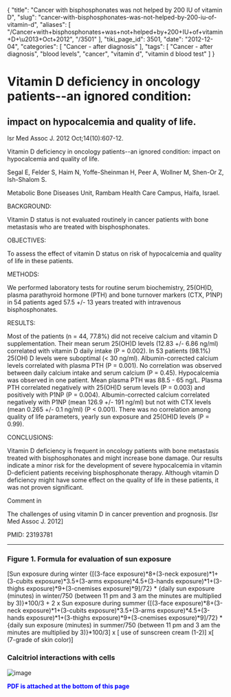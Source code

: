 {
    "title": "Cancer with bisphosphonates was not helped by 200 IU of vitamin D",
    "slug": "cancer-with-bisphosphonates-was-not-helped-by-200-iu-of-vitamin-d",
    "aliases": [
        "/Cancer+with+bisphosphonates+was+not+helped+by+200+IU+of+vitamin+D+\u2013+Oct+2012",
        "/3501"
    ],
    "tiki_page_id": 3501,
    "date": "2012-12-04",
    "categories": [
        "Cancer - after diagnosis"
    ],
    "tags": [
        "Cancer - after diagnosis",
        "blood levels",
        "cancer",
        "vitamin d",
        "vitamin d blood test"
    ]
}


# Vitamin D deficiency in oncology patients--an ignored condition:

## impact on hypocalcemia and quality of life.

Isr Med Assoc J. 2012 Oct;14(10):607-12.

Vitamin D deficiency in oncology patients--an ignored condition: impact on hypocalcemia and quality of life.

Segal E, Felder S, Haim N, Yoffe-Sheinman H, Peer A, Wollner M, Shen-Or Z, Ish-Shalom S.

Metabolic Bone Diseases Unit, Rambam Health Care Campus, Haifa, Israel.

BACKGROUND:

Vitamin D status is not evaluated routinely in cancer patients with bone metastasis who are treated with bisphosphonates.

OBJECTIVES:

To assess the effect of vitamin D status on risk of hypocalcemia and quality of life in these patients.

METHODS:

We performed laboratory tests for routine serum biochemistry, 25(OH)D, plasma parathyroid hormone (PTH) and bone turnover markers (CTX, P1NP) in 54 patients aged 57.5 +/- 13 years treated with intravenous bisphosphonates.

RESULTS:

Most of the patients (n = 44, 77.8%) did not receive calcium and vitamin D supplementation. Their mean serum 25(OH)D levels (12.83 +/- 6.86 ng/ml) correlated with vitamin D daily intake (P = 0.002). In 53 patients (98.1%) 25(OH) D levels were suboptimal (< 30 ng/ml). Albumin-corrected calcium levels correlated with plasma PTH (P = 0.001). No correlation was observed between daily calcium intake and serum calcium (P = 0.45). Hypocalcemia was observed in one patient. Mean plasma PTH was 88.5 - 65 ng/L. Plasma PTH correlated negatively with 25(OH)D serum levels (P = 0.003) and positively with P1NP (P = 0.004). Albumin-corrected calcium correlated negatively with P1NP (mean 126.9 +/- 191 ng/ml) but not with CTX levels (mean 0.265 +/- 0.1 ng/ml) (P < 0.001). There was no correlation among quality of life parameters, yearly sun exposure and 25(OH)D levels (P = 0.99).

CONCLUSIONS:

Vitamin D deficiency is frequent in oncology patients with bone metastasis treated with bisphosphonates and might increase bone damage. Our results indicate a minor risk for the development of severe hypocalcemia in vitamin D-deficient patients receiving bisphosphonate therapy. Although vitamin D deficiency might have some effect on the quality of life in these patients, it was not proven significant.

Comment in

The challenges of using vitamin D in cancer prevention and prognosis. <span>[Isr Med Assoc J. 2012]</span>

PMID: 23193781

---

### Figure 1. Formula for evaluation of sun exposure

<span>[Sun exposure during winter {[(3-face exposure)*8+(3-neck exposure)*1+(3-cubits exposure)*3.5+(3-arms exposure)*4.5+(3-hands exposure)*1+(3-thighs exposure)*9+(3-cnemises exposure)*9]</span>/72} * {daily sun exposure (minutes) in winter/750 (between 11 pm and 3 am the minutes are multiplied by 3)}*100/3 + 2 x Sun exposure during summer {<span>[(3-face exposure)*8+(3-neck exposure)*1+(3-cubits exposure)*3.5+(3-arms exposure)*4.5+(3-hands exposure)*1+(3-thighs exposure)*9+(3-cnemises exposure)*9]</span>/72} * {daily sun exposure (minutes) in summer/750 (between 11 pm and 3 am the minutes are multiplied by 3)}*100/3] x <span>[ use of sunscreen cream (1-2)]</span> x<span>[ (7-grade of skin color)]</span>

### Calcitriol interactions with cells

<img src="https://d1bk1kqxc0sym.cloudfront.net/attachments/jpeg/cancer.jpg" alt="image">

 **<span style="color:#00F;">PDF is attached at the bottom of this page</span>**